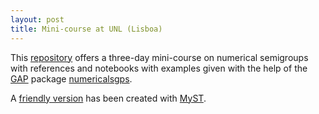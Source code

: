 ```yaml
---
layout: post
title: Mini-course at UNL (Lisboa)
---
```


This [repository](https://github.com/numerical-semigroups/Course-Lisbon-2022) offers a three-day mini-course on numerical semigroups with references and notebooks with examples given with the help of the [GAP](https://www.gap-system.org/) package [numericalsgps](https://gap-packages.github.io/numericalsgps/). 

A [friendly version](https://numerical-semigroups.github.io/Course-Lisbon-2022/) has been created with [MyST](https://mystmd.org/).

